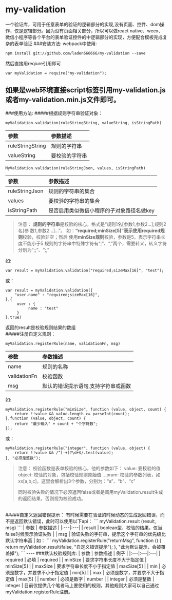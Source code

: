 # my-validation
一个验证库，可用于任意表单的验证的逻辑部分的实现,没有页面、控件、dom操作，仅是逻辑部分。因为没有页面相关部分，所以可以做react native、weex、微信小程序等各个平台的表单验证控件的中逻辑部分的实现，方便配合模板完成复杂的表单验证
###安装方法:
webpack中使用:
```
npm install git://github.com/laden666666/my-validation --save
```
然后直接用reqiure引用即可
```
var myValidation = require("my-validation");
```
如果是web环境直接script标签引用my-validation.js或者my-validation.min.js文件即可。
 ---
###使用方法:
#####根据规则字符串验证对象：
```
myValidation.validation(ruleStringString, valueString, isStringPath)
```

|	参数	|	参数描述	|
|:---|:---|
|	ruleStringString	|	规则的字符串	|
|	valueString		|	要校验的字符串	|

```
MyValidation.validation(ruleStringJson, values, isStringPath)
```
|	参数	|	参数描述	|
|:---|:---|
|	ruleStringJson	|	规则的字符串的集合	|
|	values		|	要校验的字符串的集合	|
|	isStringPath	|	是否启用类似微信小程序的子对象路径名做key	|
 >注意：
 >**规则的字符串**是校验的核心，格式是“规则1名[参数1,参数2...];规则2名[参 数1,参数2...]...”。
 >如：**“required;minSize[5]”**表示使用**required规则**校验，校验非空；然后 使用**minSize规则**校验，参数是5，表示字符串长度不能小于5
 >规则的字符串中特殊字符有“;”、“,”两个，需要转义，转义字符分别为“;;”、“;,”

如:
```
var result = myValidation.validation("required;sizeMax[16]", "test");
```
或：
```
var result = myValidation.validation({
    "user.name" : "required;sizeMax[16]",
},{
     user : {
          name : "test"
     }
},true)
```
返回的result是校验规则结果的数组
<br/>
#####注册自定义规则：
```
myValidation.registerRule(name, validationFn, msg)
```

|	参数	|	参数描述	|
|:---|:---|
|	name	|	规则的名称	|
|	validationFn		|	校验函数	|
|	msg	|	默认的错误提示语句,支持字符串或函数	|

如:
```
myValidation.registerRule("minSize", function (value, object, count) {
    return !!value && value.length >= parseInt(count);
},function (value, object, count) {
    return "最少输入" + count + "个字符数";
});
```
或：
```
myValidation.registerRule("integer", function (value, object) {
    return !!value && /^[-+]?\d+$/.test(value);
}, "必须是整数");
```
 >注意：
 >校验函数是表单校验的核心，他的参数如下：
 >value:     要校验的值
 >object:    校验的对象，包括校验规则原始值
 >...pram:    校验的参数列表，如xx[a,b,c]，这里会解析出3个参数，分别为：“a”、“b”、“c”
 >
 > 同时校验失败的情况下必须返回false或者是调用myValidation.result生成的返回结果，否则视为校验成功。

<br/>
#####自定义返回错误提示：
有时候需要在验证的时候动态的生成返回错误，而不是返回默认错误，此时可以使用以下api：
```
myValidation.result (result, msg)
```
|	参数	|	参数描述	|
|:---|:---|
|	result	|	boolean型，校验的结果，仅当false时候表示验证失败	|
|	msg		|	验证失败的字符串，提示这个字符串的优先级比默认字符串高	|
如：
```
myValidation.registerRule("returnMsg", function () {
    return myValidation.result(false, "自定义错误提示");
}, "此为默认提示，会被覆盖掉");
```
----
###默认校验规则库:
|	参数	|	参数描述	|	例子	|
|:---|:---|:---|
|	required	|	必填	|	required |
|	minSize		|	要求字符串长度不大于指定值	|	minSize[5]	|
|	maxSize		|	要求字符串长度不小于指定值	|	maxSize[5]	|
|	min	|	必须是数字，并要求不小于指定值	|	min[5]	|
|	max	|	必须是数字，并要求不大于指定值	|	max[5]	|
|	number	|	必须是数字	|	number	|
|	integer	|	必须是整数	|	integer	|
目前仅提供几个笔者马上要使用的规则，其他规则大家可以自己通过myValidation.registerRule注册。